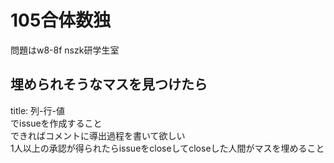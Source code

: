 # 105合体数独

問題はw8-8f nszk研学生室

## 埋められそうなマスを見つけたら
title: 列-行-値  
でissueを作成すること  
できればコメントに導出過程を書いて欲しい  
1人以上の承認が得られたらissueをcloseしてcloseした人間がマスを埋めること  
